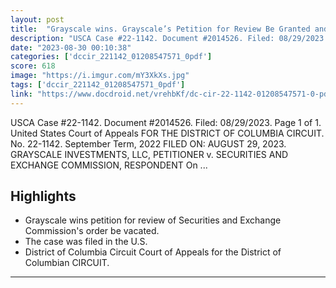 ```yaml
---
layout: post
title:  "Grayscale wins. Grayscale’s Petition for Review Be Granted and the Commission’s Order Be Vacated"
description: "USCA Case #22-1142. Document #2014526. Filed: 08/29/2023. Page 1 of 1. United States Court of Appeals FOR THE DISTRICT OF COLUMBIA CIRCUIT. No. 22-1142. September Term, 2022 FILED ON: AUGUST 29, 2023. GRAYSCALE INVESTMENTS, LLC, PETITIONER v. SECURITIES AND EXCHANGE COMMISSION, RESPONDENT On ..."
date: "2023-08-30 00:10:38"
categories: ['dccir_221142_01208547571_0pdf']
score: 618
image: "https://i.imgur.com/mY3XkXs.jpg"
tags: ['dccir_221142_01208547571_0pdf']
link: "https://www.docdroid.net/vrehbKf/dc-cir-22-1142-01208547571-0-pdf"
---
```


USCA Case #22-1142. Document #2014526. Filed: 08/29/2023. Page 1 of 1. United States Court of Appeals FOR THE DISTRICT OF COLUMBIA CIRCUIT. No. 22-1142. September Term, 2022 FILED ON: AUGUST 29, 2023. GRAYSCALE INVESTMENTS, LLC, PETITIONER v. SECURITIES AND EXCHANGE COMMISSION, RESPONDENT On ...

## Highlights

- Grayscale wins petition for review of Securities and Exchange Commission's order be vacated.
- The case was filed in the U.S.
- District of Columbia Circuit Court of Appeals for the District of Columbian CIRCUIT.

---
